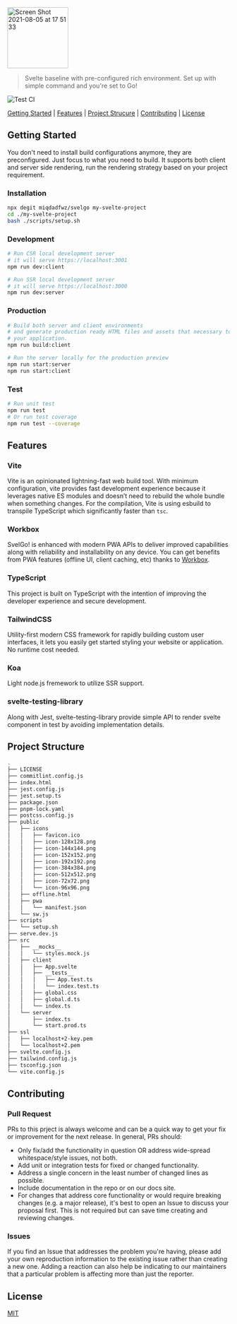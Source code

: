 <img width="138" alt="Screen Shot 2021-08-05 at 17 51 33" src="https://user-images.githubusercontent.com/43945767/128338446-0e8e345f-4de5-43bb-8da7-b9984ab6c676.png">

> Svelte baseline with pre-configured rich environment. Set up with simple command and you're set to Go!

![Test CI](https://github.com/miqdadfwz/svelgo/actions/workflows/test.yml/badge.svg)

[Getting Started](https://github.com/miqdadfwz/svelgo#getting-started) | [Features](https://github.com/miqdadfwz/svelgo#features) | [Project Strucure](https://github.com/miqdadfwz/svelgo#project-structure) | [Contributing](https://github.com/miqdadfwz/svelgo#contributing) | [License](https://github.com/miqdadfwz/svelgo#license)

## Getting Started
You don't need to install build configurations anymore, they are preconfigured. Just focus to what you need to build. It supports both client and server side rendering, run the rendering strategy based on your project requirement.

### Installation

```bash
npx degit miqdadfwz/svelgo my-svelte-project
cd ./my-svelte-project
bash ./scripts/setup.sh
```

### Development
```bash
# Run CSR local development server
# it will serve https://localhost:3001
npm run dev:client

# Run SSR local development server
# it will serve https://localhost:3000
npm run dev:server
```

### Production
```bash
# Build both server and client environments
# and generate production ready HTML files and assets that necessary to deploy and run 
# your application.
npm run build:client

# Run the server locally for the production preview
npm run start:server
npm run start:client
```

### Test
```bash
# Run unit test
npm run test
# Or run test coverage
npm run test --coverage
```

## Features
### Vite
Vite is an opinionated lightning-fast web build tool. With minimum configuration, vite provides fast development experience because it leverages native ES modules and doesn’t need to rebuild the whole bundle when something changes. For the compilation, Vite is using esbuild to transpile TypeScript which significantly faster than `tsc`.
### Workbox
SvelGo! is enhanced with modern PWA APIs to deliver improved capabilities along with reliability and installability on any device. You can get benefits from PWA features (offline UI, client caching, etc) thanks to [Workbox](https://developers.google.com/web/tools/workbox).
### TypeScript
This project is built on TypeScript with the intention of improving the developer experience and secure development.
### TailwindCSS
Utility-first modern CSS framework for rapidly building custom user interfaces, it lets you easily get started styling your website or application. No runtime cost needed.
### Koa
Light node.js fremework to utilize SSR support.
### svelte-testing-library
Along with Jest, svelte-testing-library provide simple API to render svelte component in test by avoiding implementation details.

## Project Structure
```bash
.
├── LICENSE
├── commitlint.config.js
├── index.html
├── jest.config.js
├── jest.setup.ts
├── package.json
├── pnpm-lock.yaml
├── postcss.config.js
├── public
│   ├── icons
│   │   ├── favicon.ico
│   │   ├── icon-128x128.png
│   │   ├── icon-144x144.png
│   │   ├── icon-152x152.png
│   │   ├── icon-192x192.png
│   │   ├── icon-384x384.png
│   │   ├── icon-512x512.png
│   │   ├── icon-72x72.png
│   │   └── icon-96x96.png
│   ├── offline.html
│   ├── pwa
│   │   └── manifest.json
│   └── sw.js
├── scripts
│   └── setup.sh
├── serve.dev.js
├── src
│   ├── __mocks__
│   │   └── styles.mock.js
│   ├── client
│   │   ├── App.svelte
│   │   ├── __tests__
│   │   │   ├── App.test.ts
│   │   │   └── index.test.ts
│   │   ├── global.css
│   │   ├── global.d.ts
│   │   └── index.ts
│   └── server
│       ├── index.ts
│       └── start.prod.ts
├── ssl
│   ├── localhost+2-key.pem
│   └── localhost+2.pem
├── svelte.config.js
├── tailwind.config.js
├── tsconfig.json
└── vite.config.js
```

## Contributing
### Pull Request
PRs to this prject is always welcome and can be a quick way to get your fix or improvement for the next release. In general, PRs should:

- Only fix/add the functionality in question OR address wide-spread whitespace/style issues, not both.
- Add unit or integration tests for fixed or changed functionality.
- Address a single concern in the least number of changed lines as possible.
- Include documentation in the repo or on our docs site.
- For changes that address core functionality or would require breaking changes (e.g. a major release), it's best to open an Issue to discuss your proposal first. This is not required but can save time creating and reviewing changes.


### Issues
If you find an Issue that addresses the problem you're having, please add your own reproduction information to the existing issue rather than creating a new one. Adding a reaction can also help be indicating to our maintainers that a particular problem is affecting more than just the reporter.

## License
[MIT](https://github.com/miqdadfwz/svelgo/blob/master/LICENSE) 
